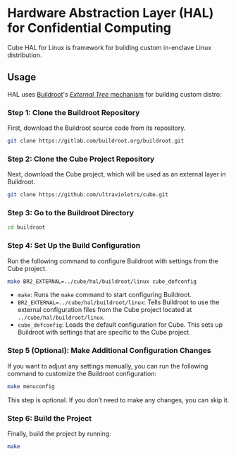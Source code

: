# Hardware Abstraction Layer (HAL) for Confidential Computing

Cube HAL for Linux is framework for building custom in-enclave Linux distribution.

## Usage

HAL uses [Buildroot](https://buildroot.org/)'s [_External Tree_ mechanism](https://buildroot.org/downloads/manual/manual.html#outside-br-custom) for building custom distro:

### Step 1: Clone the Buildroot Repository

First, download the Buildroot source code from its repository.

```bash
git clone https://gitlab.com/buildroot.org/buildroot.git
```

### Step 2: Clone the Cube Project Repository

Next, download the Cube project, which will be used as an external layer in Buildroot.

```bash
git clone https://github.com/ultravioletrs/cube.git
```

### Step 3: Go to the Buildroot Directory

```bash
cd buildroot
```

### Step 4: Set Up the Build Configuration

Run the following command to configure Buildroot with settings from the Cube project.

```bash
make BR2_EXTERNAL=../cube/hal/buildroot/linux cube_defconfig
```

- `make`: Runs the `make` command to start configuring Buildroot.
- `BR2_EXTERNAL=../cube/hal/buildroot/linux`: Tells Buildroot to use the external configuration files from the Cube project located at `../cube/hal/buildroot/linux`.
- `cube_defconfig`: Loads the default configuration for Cube. This sets up Buildroot with settings that are specific to the Cube project.

### Step 5 (Optional): Make Additional Configuration Changes

If you want to adjust any settings manually, you can run the following command to customize the Buildroot configuration:

```bash
make menuconfig
```

This step is optional. If you don’t need to make any changes, you can skip it.

### Step 6: Build the Project

Finally, build the project by running:

```bash
make
```
